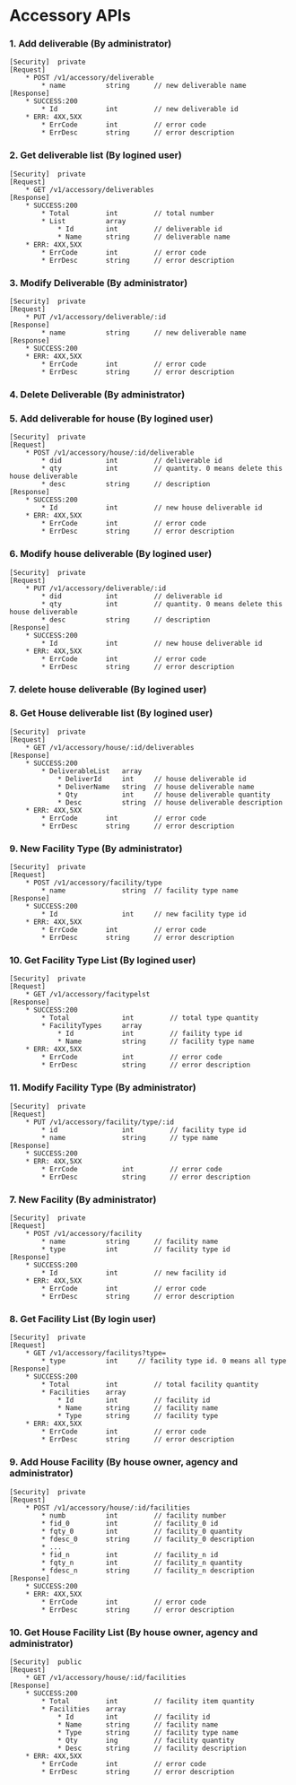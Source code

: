 # Accessory APIs

### 1. Add deliverable (By administrator)
	[Security]	private
	[Request]
  		* POST /v1/accessory/deliverable
	  		* name			string		// new deliverable name
	[Response]
		* SUCCESS:200 
			* Id			int			// new deliverable id
		* ERR: 4XX,5XX
	  		* ErrCode		int			// error code
	  		* ErrDesc		string		// error description


### 2. Get deliverable list (By logined user)
	[Security]	private
	[Request]
  		* GET /v1/accessory/deliverables
	[Response]
		* SUCCESS:200 
			* Total			int			// total number
			* List			array
				* Id		int			// deliverable id
				* Name		string		// deliverable name
		* ERR: 4XX,5XX
	  		* ErrCode		int			// error code
	  		* ErrDesc		string		// error description

### 3. Modify Deliverable (By administrator)
	[Security]	private
	[Request]
  		* PUT /v1/accessory/deliverable/:id
	[Response]
	  		* name			string		// new deliverable name
	[Response]
		* SUCCESS:200 
		* ERR: 4XX,5XX
	  		* ErrCode		int			// error code
	  		* ErrDesc		string		// error description

### 4. Delete Deliverable (By administrator)

### 5. Add deliverable for house (By logined user)
	[Security]	private
	[Request]
  		* POST /v1/accessory/house/:id/deliverable
	  		* did			int			// deliverable id
	  		* qty			int			// quantity. 0 means delete this house deliverable
	  		* desc			string		// description 
  	[Response]
		* SUCCESS:200 
			* Id			int			// new house deliverable id
		* ERR: 4XX,5XX
	  		* ErrCode		int			// error code
	  		* ErrDesc		string		// error description

### 6. Modify house deliverable (By logined user)
	[Security]	private
	[Request]
  		* PUT /v1/accessory/deliverable/:id
	  		* did			int			// deliverable id
	  		* qty			int			// quantity. 0 means delete this house deliverable
	  		* desc			string		// description 
  	[Response]
		* SUCCESS:200 
			* Id			int			// new house deliverable id
		* ERR: 4XX,5XX
	  		* ErrCode		int			// error code
	  		* ErrDesc		string		// error description

### 7. delete house deliverable (By logined user)

### 8. Get House deliverable list (By logined user)
	[Security]	private
	[Request]
  		* GET /v1/accessory/house/:id/deliverables
  	[Response]
		* SUCCESS:200 
			* DeliverableList	array
				* DeliverId		int		// house deliverable id
				* DeliverName	string	// house deliverable name
				* Qty			int		// house deliverable quantity
				* Desc			string	// house deliverable description 
		* ERR: 4XX,5XX
	  		* ErrCode		int			// error code
	  		* ErrDesc		string		// error description


### 9. New Facility Type (By administrator)
	[Security]	private
	[Request]
  		* POST /v1/accessory/facility/type
	  		* name				string	// facility type name
  	[Response]
		* SUCCESS:200 
			* Id				int		// new facility type id
		* ERR: 4XX,5XX
	  		* ErrCode		int			// error code
	  		* ErrDesc		string		// error description


### 10. Get Facility Type List (By logined user)
	[Security]	private
	[Request]
  		* GET /v1/accessory/facitypelst
  	[Response]
		* SUCCESS:200 
			* Total				int			// total type quantity
			* FacilityTypes		array
				* Id			int			// faility type id
				* Name			string		// facility type name
		* ERR: 4XX,5XX
	  		* ErrCode			int			// error code
	  		* ErrDesc			string		// error description

### 11. Modify Facility Type (By administrator)
	[Security]	private
	[Request]
  		* PUT /v1/accessory/facility/type/:id
	  		* id 				int 		// facility type id
	  		* name				string		// type name
  	[Response]
		* SUCCESS:200 
		* ERR: 4XX,5XX
	  		* ErrCode			int			// error code
	  		* ErrDesc			string		// error description

### 7. New Facility (By administrator)
	[Security]	private
	[Request]
  		* POST /v1/accessory/facility
	  		* name			string		// facility name
	  		* type			int			// facility type id
  	[Response]
		* SUCCESS:200 
			* Id			int			// new facility id
		* ERR: 4XX,5XX
	  		* ErrCode		int			// error code
	  		* ErrDesc		string		// error description


### 8. Get Facility List (By login user)
	[Security]	private
	[Request]
  		* GET /v1/accessory/facilitys?type=
	  		* type			int		// facility type id. 0 means all type
  	[Response]
		* SUCCESS:200
			* Total			int			// total facility quantity
			* Facilities	array 
				* Id		int			// facility id
				* Name		string		// facility name
				* Type		string		// facility type
		* ERR: 4XX,5XX
	  		* ErrCode		int			// error code
	  		* ErrDesc		string		// error description


### 9. Add House Facility (By house owner, agency and administrator)
	[Security]	private
	[Request]
  		* POST /v1/accessory/house/:id/facilities
	  		* numb			int			// facility number
	  		* fid_0			int			// facility_0 id
	  		* fqty_0		int			// facility_0 quantity
	  		* fdesc_0		string		// facility_0 description
	  		* ...
	  		* fid_n			int			// facility_n id
	  		* fqty_n		int			// facility_n quantity
	  		* fdesc_n		string		// facility_n description
  	[Response]
		* SUCCESS:200
		* ERR: 4XX,5XX
	  		* ErrCode		int			// error code
	  		* ErrDesc		string		// error description


### 10. Get House Facility List (By house owner, agency and administrator)
	[Security]	public
	[Request]
  		* GET /v1/accessory/house/:id/facilities
  	[Response]
		* SUCCESS:200
	  		* Total			int			// facility item quantity
	  		* Facilities	array
		  		* Id		int			// facility id
		  		* Name		string		// facility name
		  		* Type		string		// facility type name
		  		* Qty		ing 		// facility quantity
		  		* Desc		string		// facility description
		* ERR: 4XX,5XX
	  		* ErrCode		int			// error code
	  		* ErrDesc		string		// error description
